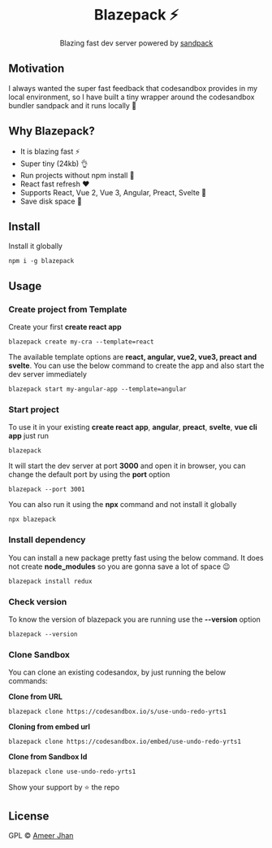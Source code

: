 <h1 align="center">Blazepack ⚡</h1>

<p align="center">
  Blazing fast dev server powered by <a href="https://www.npmjs.com/package/smooshpack">sandpack</a>
</p>

## Motivation

I always wanted the super fast feedback that codesandbox provides in my local environment, so I have built a tiny wrapper around the codesandbox bundler sandpack and it runs locally 🎉

## Why Blazepack?

* It is blazing fast ⚡
* Super tiny (24kb) 👌
* Run projects without npm install 💃
* React fast refresh ❤️
* Supports React, Vue 2, Vue 3, Angular, Preact, Svelte 🔨
* Save disk space 💾

## Install

Install it globally

```
npm i -g blazepack
```


## Usage

### Create project from Template

Create your first **create react app**

```
blazepack create my-cra --template=react
```

The available template options are **react, angular, vue2, vue3, preact and svelte**. You can use the below command to create the app and also start the dev server immediately

```
blazepack start my-angular-app --template=angular
```

### Start project

To use it in your existing **create react app**, **angular**, **preact**, **svelte**, **vue cli app** just run

```
blazepack
```

It will start the dev server at port **3000** and open it in browser, you can change the default port by using the **port** option

```
blazepack --port 3001
```

You can also run it using the **npx** command and not install it globally

```
npx blazepack
```

### Install dependency

You can install a new package pretty fast using the below command. It does not create **node_modules** so you are gonna save a lot of space 😉

```
blazepack install redux
```

### Check version

To know the version of blazepack you are running use the **--version** option

```
blazepack --version
```

### Clone Sandbox

You can clone an existing codesandox, by just running the below commands: 

**Clone from URL**

```
blazepack clone https://codesandbox.io/s/use-undo-redo-yrts1
```

**Cloning from embed url**

```
blazepack clone https://codesandbox.io/embed/use-undo-redo-yrts1
```

**Clone from Sandbox Id**

```
blazepack clone use-undo-redo-yrts1
```


Show your support by ⭐ the repo

## License

GPL © [Ameer Jhan](mailto:ameerjhanprof@gmail.com)
